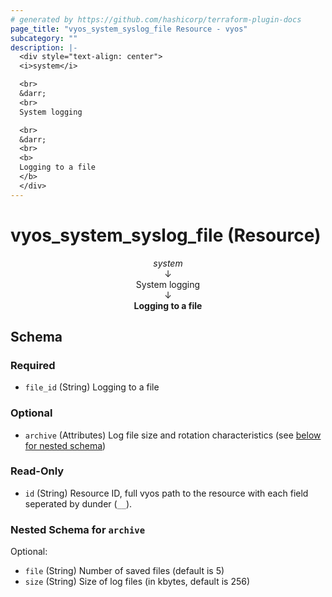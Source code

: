 ```yaml
---
# generated by https://github.com/hashicorp/terraform-plugin-docs
page_title: "vyos_system_syslog_file Resource - vyos"
subcategory: ""
description: |-
  <div style="text-align: center">
  <i>system</i>

  <br>
  &darr;
  <br>
  System logging

  <br>
  &darr;
  <br>
  <b>
  Logging to a file
  </b>
  </div>
---
```


# vyos_system_syslog_file (Resource)

<div style="text-align: center">
<i>system</i>

<br>
&darr;
<br>
System logging

<br>
&darr;
<br>
<b>
Logging to a file
</b>
</div>



<!-- schema generated by tfplugindocs -->
## Schema

### Required

- `file_id` (String) Logging to a file

### Optional

- `archive` (Attributes) Log file size and rotation characteristics (see [below for nested schema](#nestedatt--archive))

### Read-Only

- `id` (String) Resource ID, full vyos path to the resource with each field seperated by dunder (`__`).

<a id="nestedatt--archive"></a>
### Nested Schema for `archive`

Optional:

- `file` (String) Number of saved files (default is 5)
- `size` (String) Size of log files (in kbytes, default is 256)
